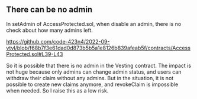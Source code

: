 ## There can be no admin

In setAdmin of AccessProtected.sol, when disable an admin, there is no check about how many admins left. 

https://github.com/code-423n4/2022-09-vtvl/blob/f68b7f3e61dad0d873b5b5a1e8126b839afeab5f/contracts/AccessProtected.sol#L39-L43

So it is possible that there is no admin in the Vesting contract. The impact is not huge because only admins can change admin status, and users can withdraw their claim without any admins. But in the situation, it is not possible to create new claims anymore, and revokeClaim is impossible when needed. So I raise this as a low risk.